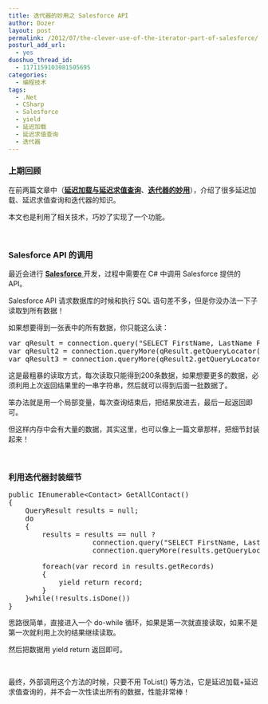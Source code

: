 ```yaml
---
title: 迭代器的妙用之 Salesforce API
author: Dozer
layout: post
permalink: /2012/07/the-clever-use-of-the-iterator-part-of-salesforce/
posturl_add_url:
  - yes
duoshuo_thread_id:
  - 1171159103981505695
categories:
  - 编程技术
tags:
  - .Net
  - CSharp
  - Salesforce
  - yield
  - 延迟加载
  - 延迟求值查询
  - 迭代器
---
```


### <span id="i">上期回顾</span>

在前两篇文章中（<a href="/2012/07/lazy-load-and-lazy-evaluation-queries/" target="_blank"><strong>延迟加载与延迟求值查询</strong></a>、<a href="/2012/07/the-clever-use-of-the-iterator/" target="_blank"><strong>迭代器的妙用</strong></a>），介绍了很多延迟加载、延迟求值查询和迭代器的知识。

本文也是利用了相关技术，巧妙了实现了一个功能。

&nbsp;

### <span id="Salesforce_API">Salesforce API 的调用</span>

最近会进行 <a href="http://zh.wikipedia.org/wiki/Salesforce.com" target="_blank"><strong>Salesforce</strong> </a>开发，过程中需要在 C# 中调用 Salesforce 提供的 API。

Salesforce API 请求数据库的时候和执行 SQL 语句差不多，但是你没办法一下子读取到所有数据！

如果想要得到一张表中的所有数据，你只能这么读：

<pre class="brush: csharp; gutter: true">var qResult = connection.query("SELECT FirstName, LastName FROM Contact");
var qResult2 = connection.queryMore(qResult.getQueryLocator());
var qResult3 = connection.queryMore(qResult2.getQueryLocator());</pre>

这是最粗暴的读取方式，每次读取只能得到200条数据，如果想要更多的数据，必须利用上次返回结果里的一串字符串，然后就可以得到后面一批数据了。

<!--more-->

笨办法就是用一个局部变量，每次查询结束后，把结果放进去，最后一起返回即可。

但这样内存中会有大量的数据，其实这里，也可以像上一篇文章那样，把细节封装起来！

&nbsp;

### <span id="i-2">利用迭代器封装细节</span>

<pre class="brush: csharp; gutter: true">public IEnumerable&lt;Contact&gt; GetAllContact()
{
    QueryResult results = null;
    do
    {
        results = results == null ?
                    connection.query("SELECT FirstName, LastName FROM Contact"):
                    connection.queryMore(results.getQueryLocator());

        foreach(var record in results.getRecords)
        {
            yield return record;
        }
    }while(!results.isDone())
}</pre>

思路很简单，直接进入一个 do-while 循环，如果是第一次就直接读取，如果不是第一次就利用上次的结果继续读取。

然后把数据用 yield return 返回即可。

&nbsp;

最终，外部调用这个方法的时候，只要不用 ToList() 等方法，它是延迟加载+延迟求值查询的，并不会一次性读出所有的数据，性能非常棒！
